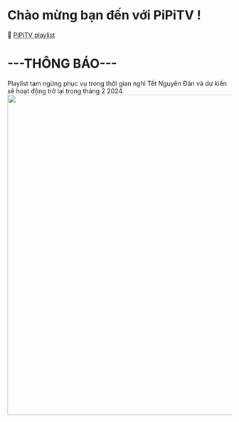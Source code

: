 # Chào mừng bạn đến với PiPiTV !
🔵 [PiPiTV playlist](https://pipitvonline.tk)

# ---THÔNG BÁO---
Playlist tạm ngừng phục vụ trong thời gian nghỉ Tết Nguyên Đán và dự kiến sẽ hoạt động trở lại trong tháng 2 2024.
<img src="https://gomsuhcm.com/wp-content/uploads/2023/11/logo-tet-nguyen-dan-2024-2.jpg" style=" width:1920px ; height:720px "  >
